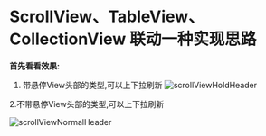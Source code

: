 # ScrollView、TableView、CollectionView 联动一种实现思路


**首先看看效果:**

1. 带悬停View头部的类型,可以上下拉刷新
![scrollViewHoldHeader](http://okslxr2o0.bkt.clouddn.com/scrollViewHoldHeader.gif)


2.不带悬停View头部的类型,可以上下拉刷新

![scrollViewNormalHeader](http://okslxr2o0.bkt.clouddn.com/scrollViewNormalHeader.gif)


